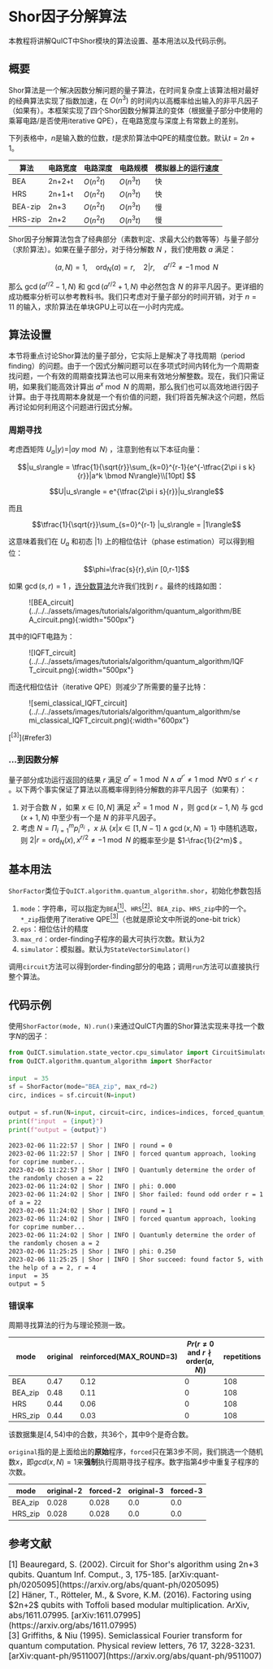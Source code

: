 # Shor因子分解算法

本教程将讲解QuICT中Shor模块的算法设置、基本用法以及代码示例。

## 概要

Shor算法是一个解决因数分解问题的量子算法，在时间复杂度上该算法相对最好的经典算法实现了指数加速，在 $O(n^3)$ 的时间内以高概率给出输入的非平凡因子（如果有）。本框架实现了四个Shor因数分解算法的变体（根据量子部分中使用的乘幂电路/是否使用iterative QPE），在电路宽度与深度上有常数上的差别。

下列表格中，$n$是输入数的位数，$t$是求阶算法中QPE的精度位数。默认$t=2n+1$。

| 算法    | 电路宽度 | 电路深度   | 电路规模   | 模拟器上的运行速度 |
| ------- | -------- | ---------- | ---------- | ------------------ |
| BEA     | 2n+2+t   | $O(n^2 t)$ | $O(n^3 t)$ | 快                 |
| HRS     | 2n+1+t   | $O(n^2 t)$ | $O(n^3 t)$ | 快                 |
| BEA-zip | 2n+3     | $O(n^2 t)$ | $O(n^3 t)$ | 慢                 |
| HRS-zip | 2n+2     | $O(n^2 t)$ | $O(n^3 t)$ | 慢                 |

Shor因子分解算法包含了经典部分（素数判定、求最大公约数等等）与量子部分（求阶算法）。如果在量子部分，对于待分解数 $N$ ，我们使用数 $a$ 满足：

$$(a,N)=1, \quad \text{ord}_N(a)=r, \quad 2|r, \quad a^{r/2}\neq -1\bmod N$$

那么 $\gcd(a^{r/2}-1,N)$ 和 $\gcd(a^{r/2}+1,N)$ 中必然包含 $N$ 的非平凡因子。更详细的成功概率分析可以参考教科书。我们只考虑对于量子部分的时间开销，对于 $n=11$ 的输入，求阶算法在单块GPU上可以在一小时内完成。

## 算法设置

本节将重点讨论Shor算法的量子部分，它实际上是解决了寻找周期（period finding）的问题。由于一个因式分解问题可以在多项式时间内转化为一个周期查找问题，一个有效的周期查找算法也可以用来有效地分解整数。现在，我们只需证明，如果我们能高效计算出 $a^x\bmod N$ 的周期，那么我们也可以高效地进行因子计算。由于寻找周期本身就是一个有价值的问题，我们将首先解决这个问题，然后再讨论如何利用这个问题进行因式分解。

### 周期寻找

考虑酉矩阵 $U_a|y⟩=|ay\bmod N⟩$ ，注意到他有以下本征向量：

$$|u_s\rangle = \tfrac{1}{\sqrt{r}}\sum_{k=0}^{r-1}{e^{-\tfrac{2\pi i s k}{r}}|a^k \bmod N\rangle}\\[10pt] $$

$$U|u_s\rangle = e^{\tfrac{2\pi i s}{r}}|u_s\rangle$$

而且

$$\tfrac{1}{\sqrt{r}}\sum_{s=0}^{r-1} |u_s\rangle = |1\rangle$$

这意味着我们在 $U_a$ 和初态 $|1⟩$ 上的相位估计（phase estimation）可以得到相位：

$$\phi=\frac{s}{r},s\in [0,r-1]$$

如果 $\gcd(s,r)=1$ ，[连分数算法](https://en.wikipedia.org/wiki/Continued_fraction)允许我们找到 $r$ 。最终的线路如图：

<figure markdown>
![BEA_circuit](../../../assets/images/tutorials/algorithm/quantum_algorithm/BEA_circuit.png){:width="500px"}
</figure>

其中的IQFT电路为：

<figure markdown>
![IQFT_circuit](../../../assets/images/tutorials/algorithm/quantum_algorithm/IQFT_circuit.png){:width="500px"}
</figure>

而迭代相位估计（iterative QPE）则减少了所需要的量子比特：

<figure markdown>
![semi_classical_IQFT_circuit](../../../assets/images/tutorials/algorithm/quantum_algorithm/semi_classical_IQFT_circuit.png){:width="600px"}
</figure>[<sup>[3]</sup>](#refer3)

### ...到因数分解

量子部分成功运行返回的结果 $r$ 满足 $a^r=1\bmod N \land a^{r'}\neq 1\bmod N \forall 0\leq r'<r$ 。以下两个事实保证了算法以高概率得到待分解数的非平凡因子（如果有）：

1. 对于合数 $N$ ，如果 $x\in[0,N]$ 满足 $x^2=1\bmod N$ ，则 $\gcd(x-1,N)$ 与 $\gcd(x+1,N)$ 中至少有一个是 $N$ 的非平凡因子。
2. 考虑 $N=\Pi_{i=1}^{m} p_i^{\alpha_i}$ ，$x$ 从 $\{x|x\in[1,N-1]\land \gcd(x,N)=1\}$ 中随机选取，则 $2|r=\text{ord}_N(x),x^{r/2}\neq -1\bmod N$ 的概率至少是 $1-\frac{1}{2^m}$ 。

## 基本用法

`ShorFactor`类位于`QuICT.algorithm.quantum_algorithm.shor`，初始化参数包括

1. `mode`：字符串，可以指定为`BEA`[<sup>[1]</sup>](#refer1)、`HRS`[<sup>[2]</sup>](#refer2)、`BEA_zip`、`HRS_zip`中的一个。`*_zip`指使用了iterative QPE[<sup>[3]</sup>](#refer3)（也就是原论文中所说的one-bit trick）
2. `eps`：相位估计的精度
3. `max_rd`：order-finding子程序的最大可执行次数。默认为2
4. `simulator`：模拟器。默认为`StateVectorSimulator()`

调用`circuit`方法可以得到order-finding部分的电路；调用`run`方法可以直接执行整个算法。

## 代码示例

使用`ShorFactor(mode, N).run()`来通过QuICT内置的Shor算法实现来寻找一个数字$N$的因子：


```python
from QuICT.simulation.state_vector.cpu_simulator import CircuitSimulator
from QuICT.algorithm.quantum_algorithm import ShorFactor

input  = 35
sf = ShorFactor(mode="BEA_zip", max_rd=2)
circ, indices = sf.circuit(N=input)

output = sf.run(N=input, circuit=circ, indices=indices, forced_quantum_approach=True)
print(f"input  = {input}")
print(f"output = {output}")
```

```
2023-02-06 11:22:57 | Shor | INFO | round = 0
2023-02-06 11:22:57 | Shor | INFO | forced quantum approach, looking for coprime number...
2023-02-06 11:22:57 | Shor | INFO | Quantumly determine the order of the randomly chosen a = 22
2023-02-06 11:24:02 | Shor | INFO | phi: 0.000
2023-02-06 11:24:02 | Shor | INFO | Shor failed: found odd order r = 1 of a = 22
2023-02-06 11:24:02 | Shor | INFO | round = 1
2023-02-06 11:24:02 | Shor | INFO | forced quantum approach, looking for coprime number...
2023-02-06 11:24:02 | Shor | INFO | Quantumly determine the order of the randomly chosen a = 2
2023-02-06 11:25:25 | Shor | INFO | phi: 0.250
2023-02-06 11:25:25 | Shor | INFO | Shor succeed: found factor 5, with the help of a = 2, r = 4
input  = 35
output = 5
```


### 错误率

周期寻找算法的行为与理论预测一致。 

| mode    | original | reinforced(MAX_ROUND=3) | $Pr(r\neq 0\text{ and }r\nmid\text{order}(a,N))$ | repetitions |
| ------- | -------- | ----------------------- | ------------------------------------------------ | ----------- |
| BEA     | 0.47     | 0.12                    | 0                                                | 108         |
| BEA_zip | 0.48     | 0.11                    | 0                                                | 108         |
| HRS     | 0.44     | 0.06                    | 0                                                | 108         |
| HRS_zip | 0.44     | 0.03                    | 0                                                | 108         |

该数据集是$[4,54)$中的合数，共36个，其中9个是奇合数。

`original`指的是上面给出的**原始**程序，`forced`只在第3步不同，我们挑选一个随机数$x$，即$gcd(x,N)=1$来**强制**执行周期寻找子程序。数字指第4步中重复子程序的次数。

| mode    | original-2 | forced-2 | original-3 | forced-3 |
| ------- | ---------- | -------- | ---------- | :------- |
| BEA_zip | 0.028      | 0.028    | 0.0        | 0.0      |
| HRS_zip | 0.028      | 0.028    | 0.0        | 0.0      |

## 参考文献

<div id="refer1"></div>

<font size=3>
[1] Beauregard, S. (2002). Circuit for Shor's algorithm using 2n+3 qubits. Quantum Inf. Comput., 3, 175-185. [arXiv:quant-ph/0205095](https://arxiv.org/abs/quant-ph/0205095)
</font>

<div id="refer2"></div>

<font size=3>
[2] Häner, T., Rötteler, M., & Svore, K.M. (2016). Factoring using $2n+2$ qubits with Toffoli based modular multiplication. ArXiv, abs/1611.07995. [arXiv:1611.07995](https://arxiv.org/abs/1611.07995)
</font>

<div id="refer3"></div>

<font size=3>
[3] Griffiths, & Niu (1995). Semiclassical Fourier transform for quantum computation. Physical review letters, 76 17, 3228-3231. [arXiv:quant-ph/9511007](https://arxiv.org/abs/quant-ph/9511007)
</font>
